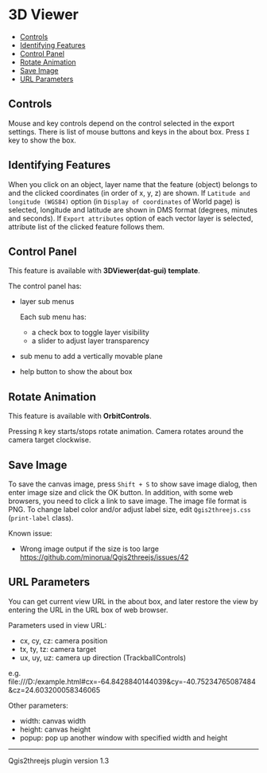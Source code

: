 3D Viewer
=========

* [Controls](#Controls)
* [Identifying Features](#Identify)
* [Control Panel](#ControlPanel)
* [Rotate Animation](#RotateAnimation)
* [Save Image](#SaveImage)
* [URL Parameters](#URLParameters)  


## <a name="Controls"/> Controls

  Mouse and key controls depend on the control selected in the export settings. There is list of mouse buttons and keys in the about box. Press `I` key to show the box.


## <a name="Identify"/> Identifying Features

  When you click on an object, layer name that the feature (object) belongs to and the clicked coordinates (in order of x, y, z) are shown. If `Latitude and longitude (WGS84)` option (in `Display of coordinates` of World page) is selected, longitude and latitude are shown in DMS format (degrees, minutes and seconds). If `Export attributes` option of each vector layer is selected, attribute list of the clicked feature follows them.


## <a name="ControlPanel"/> Control Panel

  This feature is available with **3DViewer(dat-gui) template**.

The control panel has:

* layer sub menus

  Each sub menu has:

  * a check box to toggle layer visibility
  * a slider to adjust layer transparency

* sub menu to add a vertically movable plane
* help button to show the about box


## <a name="RotateAnimation"/> Rotate Animation

  This feature is available with **OrbitControls**.

Pressing `R` key starts/stops rotate animation. Camera rotates around the camera target clockwise.


## <a name="SaveImage"/> Save Image

  To save the canvas image, press `Shift + S` to show save image dialog, then enter image size and click the OK button. In addition, with some web browsers, you need to click a link to save image. The image file format is PNG. To change label color and/or adjust label size, edit `Qgis2threejs.css` (`print-label` class).

Known issue:

* Wrong image output if the size is too large https://github.com/minorua/Qgis2threejs/issues/42


## <a name="URLParameters"/> URL Parameters

You can get current view URL in the about box, and later restore the view by entering the URL in the URL box of web browser.

Parameters used in view URL:

* cx, cy, cz: camera position
* tx, ty, tz: camera target
* ux, uy, uz: camera up direction (TrackballControls)

e.g. file:///D:/example.html#cx=-64.8428840144039&cy=-40.75234765087484&cz=24.603200058346065


Other parameters:

* width: canvas width
* height: canvas height
* popup: pop up another window with specified width and height


<!-- TODO: images -->

***
Qgis2threejs plugin version 1.3
